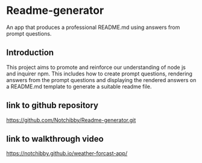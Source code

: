 # Readme-generator
An app that produces a professional README.md using answers from prompt questions.

## Introduction
This project aims to promote and reinforce our understanding of node js and inquirer npm. This includes how to create prompt questions, rendering answers from the prompt questions and displaying the rendered answers on a README.md template to generate a suitable readme file.

## link to github repository
https://github.com/Notchibby/Readme-generator.git

## link to walkthrough video
https://notchibby.github.io/weather-forcast-app/